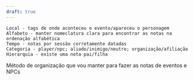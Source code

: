 ```yaml
---
draft: true
---
```


	Local - tags de onde aconteceu o evento/apareceu o personagem
	Alfabeto - manter nomeclatura clara para encontrar as notas na ordenação alfabética
	Tempo - notas por sessão corretamente datadas
	Categoria - player/npc; aliado/inimigo/neutro; organização/afiliação
	Hierarquia - existe uma nota pai/filha

Método de organização que vou manter para fazer as notas de eventos e NPCs
